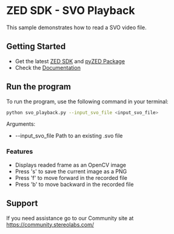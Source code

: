 # ZED SDK - SVO Playback

This sample demonstrates how to read a SVO video file.

## Getting Started
 - Get the latest [ZED SDK](https://www.stereolabs.com/developers/release/) and [pyZED Package](https://www.stereolabs.com/docs/app-development/python/install/)
 - Check the [Documentation](https://www.stereolabs.com/docs/)
 
## Run the program

To run the program, use the following command in your terminal:
```bash
python svo_playback.py --input_svo_file <input_svo_file> 
```

Arguments: 
   - --input_svo_file Path to an existing .svo file 

### Features
 - Displays readed frame as an OpenCV image
 - Press 's' to save the current image as a PNG
 - Press 'f' to move forward in the recorded file
 - Press 'b' to move backward in the recorded file

## Support
If you need assistance go to our Community site at https://community.stereolabs.com/